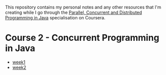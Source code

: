 This repository contains my personal notes and any other resources that I'm creating while I go through the [Parallel, Concurrent and Distributed Programming in Java](https://www.coursera.org/specializations/pcdp) specialisation on Coursera.

# Course 2 - Concurrent Programming in Java

- [week1](courses/2_concurrent_programming/week1.md)
- [week2](courses/2_concurrent_programming/week2.md)
